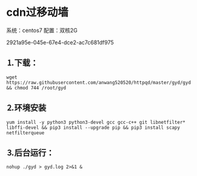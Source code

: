 # cdn过移动墙

系统：centos7
配置：双核2G

2921a95e-045e-67e4-dce2-ac7c681df975

## ⒈下载：
````
wget https://raw.githubusercontent.com/anwang520520/httpqd/master/gyd/gyd && chmod 744 /root/gyd

````
## ⒉环境安装
````
yum install -y python3 python3-devel gcc gcc-c++ git libnetfilter* libffi-devel && pip3 install --upgrade pip && pip3 install scapy netfilterqueue
````
## ⒊后台运行：
````
nohup ./gyd > gyd.log 2>&1 &
````
